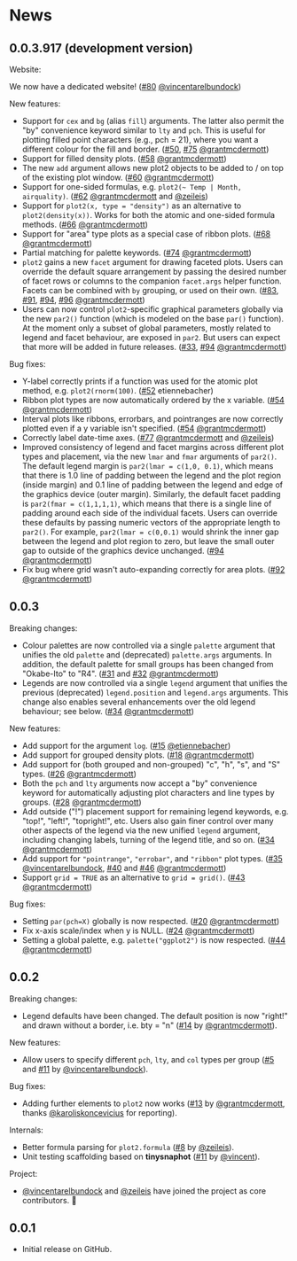 # News

##  0.0.3.917 (development version)

Website:

We now have a dedicated website! ([#80](https://github.com/grantmcdermott/plot2/issues/80) [@vincentarelbundock](https://github.com/vincentarelbundock))

New features:

- Support for `cex` and `bg` (alias `fill`) arguments. The latter also permit
the "by" convenience keyword similar to `lty` and `pch`. This is useful for
plotting filled point characters (e.g., pch = 21), where you want a different
colour for the fill and border. ([#50](https://github.com/grantmcdermott/plot2/issues/50), [#75](https://github.com/grantmcdermott/plot2/issues/75) [@grantmcdermott](https://github.com/grantmcdermott))
- Support for filled density plots. ([#58](https://github.com/grantmcdermott/plot2/issues/58) [@grantmcdermott](https://github.com/grantmcdermott))
- The new `add` argument allows new plot2 objects to be added to / on top of the
existing plot window. ([#60](https://github.com/grantmcdermott/plot2/issues/60) [@grantmcdermott](https://github.com/grantmcdermott))
- Support for one-sided formulas, e.g. `plot2(~ Temp | Month, airquality)`. ([#62](https://github.com/grantmcdermott/plot2/issues/62) [@grantmcdermott](https://github.com/grantmcdermott) and [@zeileis](https://github.com/zeileis))
- Support for `plot2(x, type = "density")` as an alternative to
`plot2(density(x))`. Works for both the atomic and one-sided formula methods.
([#66](https://github.com/grantmcdermott/plot2/issues/66) [@grantmcdermott](https://github.com/grantmcdermott))
- Support for "area" type plots as a special case of ribbon plots. ([#68](https://github.com/grantmcdermott/plot2/issues/68) [@grantmcdermott](https://github.com/grantmcdermott))
- Partial matching for palette keywords. ([#74](https://github.com/grantmcdermott/plot2/issues/74) [@grantmcdermott](https://github.com/grantmcdermott))
- `plot2` gains a new `facet` argument for drawing faceted plots. Users can
override the default square arrangement by passing the desired number of facet
rows or columns to the companion `facet.args` helper function. Facets can be
combined with `by` grouping, or used on their own. ([#83](https://github.com/grantmcdermott/plot2/issues/83), [#91](https://github.com/grantmcdermott/plot2/issues/91), [#94](https://github.com/grantmcdermott/plot2/issues/94), [#96](https://github.com/grantmcdermott/plot2/issues/96) [@grantmcdermott](https://github.com/grantmcdermott))
- Users can now control `plot2`-specific graphical parameters globally via
the new `par2()` function (which is modeled on the base `par()` function). At
the moment only a subset of global parameters, mostly related to legend and
facet behaviour, are exposed in `par2`. But users can expect that more will be
added in future releases. ([#33](https://github.com/grantmcdermott/plot2/issues/33), [#94](https://github.com/grantmcdermott/plot2/issues/94) [@grantmcdermott](https://github.com/grantmcdermott))

Bug fixes:

- Y-label correctly prints if a function was used for the atomic plot method,
e.g. `plot2(rnorm(100)`. ([#52](https://github.com/grantmcdermott/plot2/issues/52) etiennebacher)
- Ribbon plot types are now automatically ordered by the x variable. ([#54](https://github.com/grantmcdermott/plot2/issues/54) [@grantmcdermott](https://github.com/grantmcdermott))
- Interval plots like ribbons, errorbars, and pointranges are now correctly
plotted even if a y variable isn't specified. ([#54](https://github.com/grantmcdermott/plot2/issues/54) [@grantmcdermott](https://github.com/grantmcdermott))
- Correctly label date-time axes. ([#77](https://github.com/grantmcdermott/plot2/issues/77) [@grantmcdermott](https://github.com/grantmcdermott) and [@zeileis](https://github.com/zeileis))
- Improved consistency of legend and facet margins across different plot types
and placement, via the new `lmar` and `fmar` arguments of `par2()`. The default
legend margin is `par2(lmar = c(1,0, 0.1)`, which means that there is 1.0 line
of padding between the legend and the plot region (inside margin) and 0.1 line 
of padding between the legend and edge of the graphics device (outer margin).
Similarly, the default facet padding is `par2(fmar = c(1,1,1,1)`, which means
that there is a single line of padding around each side of the individual
facets. Users can override these defaults by passing numeric vectors of the
appropriate length to `par2()`. For example, `par2(lmar = c(0,0.1)` would shrink
the inner gap between the legend and plot region to zero, but leave the small
outer gap to outside of the graphics device unchanged. ([#94](https://github.com/grantmcdermott/plot2/issues/94) [@grantmcdermott](https://github.com/grantmcdermott))
- Fix bug where grid wasn't auto-expanding correctly for area plots. ([#92](https://github.com/grantmcdermott/plot2/issues/92) [@grantmcdermott](https://github.com/grantmcdermott))

##  0.0.3

Breaking changes:

- Colour palettes are now controlled via a single `palette` argument that
unifies the old `palette` and (deprecated) `palette.args` arguments. In
addition, the default palette for small groups has been changed from "Okabe-Ito"
to "R4". ([#31](https://github.com/grantmcdermott/plot2/issues/31) and [#32](https://github.com/grantmcdermott/plot2/issues/32) [@grantmcdermott](https://github.com/grantmcdermott))
- Legends are now controlled via a single `legend` argument that unifies the
previous (deprecated) `legend.position` and `legend.args` arguments.  This
change also enables several enhancements over the old legend behaviour; see
below. ([#34](https://github.com/grantmcdermott/plot2/issues/34) [@grantmcdermott](https://github.com/grantmcdermott))

New features:

- Add support for the argument `log`. ([#15](https://github.com/grantmcdermott/plot2/issues/15) [@etiennebacher](https://github.com/etiennebacher))
- Add support for grouped density plots. ([#18](https://github.com/grantmcdermott/plot2/issues/18) [@grantmcdermott](https://github.com/grantmcdermott))
- Add support for (both grouped and non-grouped) "c", "h", "s", and "S" types.
([#26](https://github.com/grantmcdermott/plot2/issues/26) [@grantmcdermott](https://github.com/grantmcdermott))
- Both the `pch` and `lty` arguments now accept a "by" convenience keyword for
automatically adjusting plot characters and line types by groups. ([#28](https://github.com/grantmcdermott/plot2/issues/28) [@grantmcdermott](https://github.com/grantmcdermott))
- Add outside ("!") placement support for remaining legend keywords, e.g.
"top!", "left!", "topright!", etc. Users also gain finer control over many other
aspects of the legend via the new unified `legend` argument, including changing
labels, turning of the legend title, and so on. ([#34](https://github.com/grantmcdermott/plot2/issues/34) [@grantmcdermott](https://github.com/grantmcdermott)) 
- Add support for `"pointrange"`, `"errobar"`, and `"ribbon"` plot types. ([#35](https://github.com/grantmcdermott/plot2/issues/35) [@vincentarelbundock](https://github.com/vincentarelbundock), [#40](https://github.com/grantmcdermott/plot2/issues/40) and [#46](https://github.com/grantmcdermott/plot2/issues/46) [@grantmcdermott](https://github.com/grantmcdermott))
- Support `grid = TRUE` as an alternative to `grid = grid()`. ([#43](https://github.com/grantmcdermott/plot2/issues/43) [@grantmcdermott](https://github.com/grantmcdermott))

Bug fixes:

- Setting `par(pch=X)` globally is now respected. ([#20](https://github.com/grantmcdermott/plot2/issues/20) [@grantmcdermott](https://github.com/grantmcdermott))
- Fix x-axis scale/index when y is NULL. ([#24](https://github.com/grantmcdermott/plot2/issues/24) [@grantmcdermott](https://github.com/grantmcdermott))
- Setting a global palette, e.g. `palette("ggplot2")` is now respected. ([#44](https://github.com/grantmcdermott/plot2/issues/44) [@grantmcdermott](https://github.com/grantmcdermott))

##  0.0.2

Breaking changes:

- Legend defaults have been changed. The default position is now "right!" and
drawn without a border, i.e. bty = "n" ([#14](https://github.com/grantmcdermott/plot2/issues/14) by [@grantmcdermott](https://github.com/grantmcdermott)).

New features:

- Allow users to specify different `pch`, `lty`, and `col` types per group ([#5](https://github.com/grantmcdermott/plot2/issues/5)
and [#11](https://github.com/grantmcdermott/plot2/issues/11) by [@vincentarelbundock](https://github.com/vincentarelbundock)).

Bug fixes:

- Adding further elements to `plot2` now works ([#13](https://github.com/grantmcdermott/plot2/issues/13) by [@grantmcdermott](https://github.com/grantmcdermott), thanks [@karoliskoncevicius](https://github.com/karoliskoncevicius) for reporting).

Internals:

- Better formula parsing for `plot2.formula` ([#8](https://github.com/grantmcdermott/plot2/issues/8) by [@zeileis](https://github.com/zeileis)).
- Unit testing scaffolding based on **tinysnaphot** ([#11](https://github.com/grantmcdermott/plot2/issues/11) by [@vincent](https://github.com/vincent)).

Project:

- [@vincentarelbundock](https://github.com/vincentarelbundock) and [@zeileis](https://github.com/zeileis) have joined the project as core contributors.
🎉

##  0.0.1

* Initial release on GitHub.